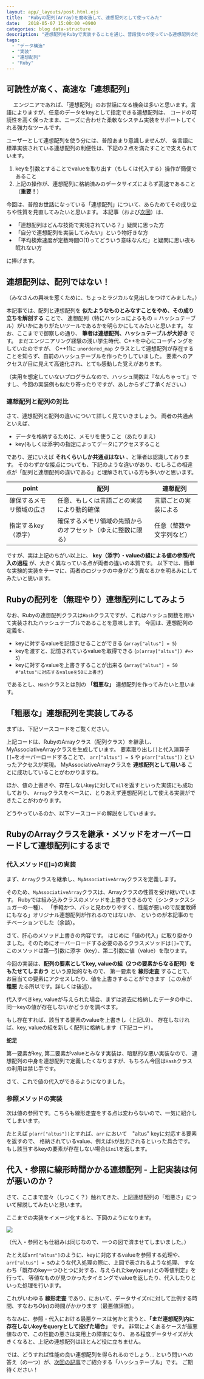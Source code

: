 ```yaml
---
layout: app/_layouts/post.html.ejs
title:  "Rubyの配列(Array)を魔改造して、連想配列として使ってみた"
date:   2018-05-07 15:00:00 +0900
categories: blog data-structure
description: "連想配列をRubyで実装することを通じ、普段我々が使っている連想配列の性能について理解することを目指した記事です。Rubyの配列(Array)を連想配列に魔改造するための、30行ほどの短いコードを公開しています。"
tags:
  - "データ構造"
  - "実装"
  - "連想配列"
  - "Ruby"
---
```

## 可読性が高く、高速な「連想配列」
　
エンジニアであれば、「連想配列」のお世話になる機会は多いと思います。言語によりますが、任意のデータをkeyとして指定できる連想配列は、
コードの可読性を高く保ったまま、ニーズに合わせた柔軟なシステム実装をサポートしてくれる強力なツールです。

ユーザーとして連想配列を使う分には、普段あまり意識しませんが、
各言語に標準実装されている連想配列の利便性は、下記の２点を満たすことで支えられています。

1. keyを引数とすることでvalueを取り出す（もしくは代入する）操作が簡便であること
2. 上記の操作が、連想配列に格納済みのデータサイズによらず高速であること（**重要！**）

今回は、普段お世話になっている「連想配列」について、あらためてその成り立ちや性質を見直してみたいと思います。
本記事（および[次回](https://www.altus5.co.jp/blog/beginner/2018/05/07/hashtable/)）は、

* 「連想配列はどんな技術で実現されている？」疑問に思った方
* 「自分で連想配列を実装してみたい」という物好きな方
* 「平均検索速度が定数時間O(1)ってどういう意味なんだ」と疑問に思い夜も眠れない方

に捧げます。

## 連想配列は、配列ではない！

（みなさんの興味を惹くために、ちょっとラジカルな見出しをつけてみました。）

本記事では、配列と連想配列を **似たようなものとみなすことをやめ、その成り立ちを解剖する** ことで、
連想配列（特にハッシュによるもの = ハッシュテーブル）がいかにありがたいツールであるかを明らかにしてみたいと思います。
なお、ここまでで御察しの通り、 **筆者は連想配列、ハッシュテーブルが大好き** です。
まだエンジニアリング経験の浅い学生時代、C++を中心にコーディングをしていたのですが、
C++11に `unordered_map` クラスとして連想配列が存在することを知らず、自前のハッシュテーブルを作ったりしていました。
要素へのアクセスが目に見えて高速化され、とても感動した覚えがあります。

（実用を想定していないプログラムなので、ハッシュ関数は『なんちゃって』ですし、今回の実装例も似たり寄ったりですが、あしからずご了承ください。）

### 連想配列と配列の対比

さて、連想配列と配列の違いについて詳しく見ていきましょう。
両者の共通点といえば、

* データを格納するために、メモリを使うこと（あたりまえ）
* key(もしくは添字)の指定によってデータにアクセスすること

であり、逆にいえば **それくらいしか共通点はない** 、と筆者は認識しております。
そのわずかな接点についても、下記のような違いがあり、むしろこの相違点が「配列と連想配列の違いである」と理解されている方も多いかと思います。

|point|配列|連想配列|
|---|---|---|
|確保するメモリ領域の広さ|任意、もしくは言語ごとの実装により動的確保|言語ごとの実装による|
|指定するkey（添字）|確保するメモリ領域の先頭からのオフセット（ゆえに整数に限る）|任意（整数や文字列など）|

ですが、実は上記のちがい以上に、 **key（添字）・valueの組による値の参照/代入の過程** が、大きく異なっている点が両者の違いの本質です。
以下では、簡単な実験的実装をテーマに、両者のロジックの中身がどう異なるかを明るみにしてみたいと思います。

## Rubyの配列を（無理やり）連想配列にしてみよう

なお、Rubyの連想配列クラスは`Hash`クラスですが、これはハッシュ関数を用いて実装されたハッシュテーブルであることを意味します。
今回は、連想配列の定義を、

* keyに対するvalueを記憶させることができる (`array["altus"] = 5`)
* keyを渡すと、記憶されているvalueを取得できる (`p(array["altus"]) #=> 5`)
* keyに対するvalueを上書きすることが出来る (`array["altus"] = 50 #"altus"に対応するvalueを50に上書き`)

であるとし、`Hash`クラスとは別の **「粗悪な」** 連想配列を作ってみたいと思います。

## 「粗悪な」連想配列を実装してみる

まずは、下記ソースコードをご覧ください。

<code data-gist-id="06125dd98ffabb584a20c2ae04aecc3b"></code>


上記コードは、RubyのArrayクラス（配列クラス）を継承し、MyAssociativeArrayクラスを生成しています。
要素取り出し`[]`と代入演算子`[]=`をオーバーロードすることで、
`arr["altus"] = 5` や `p(arr["altus"])` といったアクセスが実現。
MyAssociativeArrayクラスを **連想配列として用いる** ことに成功していることがわかりますね。

ほか、値の上書きや、存在しないkeyに対して`nil`を返すといった実装にも成功しており、
`Array`クラスをベースに、とりあえず連想配列として使える実装ができたことがわかります。

どうやっているのか、以下ソースコードの解説をしていきます。

## RubyのArrayクラスを継承・メソッドをオーバーロードして連想配列にするまで

### 代入メソッド([]=)の実装

まず、`Array`クラスを継承し、`MyAssociativeArray`クラスを定義します。

<code data-gist-id="06125dd98ffabb584a20c2ae04aecc3b" data-gist-line="3"></code>

そのため、`MyAssociativeArray`クラスは、Arrayクラスの性質を受け継いでいます。
Rubyでは組み込みクラスのメソッドを上書きできるので（シンタックスシュガーの一種）、
「手軽かつ、パッと見わかりやすく、性能が悪いので反面教師にもなる」オリジナル連想配列が作れるのではないか、
というのが本記事のモチベーションでした（余談）。

さて、肝心のメソッド上書きの内容です。
はじめに「値の代入」に取り掛かりました。そのためにオーバーロードする必要のあるクラスメソッドは`[]=`です。
このメソッドは第一引数に添字（key）、第二引数に値（value）を取ります。

今回の実装は、**配列の要素としてkey, valueの組（2つの要素からなる配列）をもたせてしまおう** という原始的なもので、
第一要素を **線形走査** することで、お目当ての要素にアクセスしたり、値を上書きすることができます（この点が **粗悪** たる所以です。詳しくは後述）。

代入すべきkey, valueが与えられた場合、まずは過去に格納したデータの中に、同一keyの値が存在しないかどうかを調べます。

<code data-gist-id="06125dd98ffabb584a20c2ae04aecc3b" data-gist-line="6-12"></code>

もし存在すれば、該当する要素のvalueを上書きし（上記L9）、
存在しなければ、key, valueの組を新しく配列に格納します（下記コード）。

<code data-gist-id="06125dd98ffabb584a20c2ae04aecc3b" data-gist-line="13-15"></code>


**蛇足**

第一要素がkey, 第二要素がvalueとみなす実装は、暗黙的な悪い実装なので、
連想配列の中身を連想配列で定義したくなりますが、もちろん今回は`Hash`クラスの利用は禁じ手です。

さて、これで値の代入ができるようになりました。

### 参照メソッドの実装

次は値の参照です。こちらも線形走査をする点は変わらないので、一気に紹介してしまいます。

<code data-gist-id="06125dd98ffabb584a20c2ae04aecc3b" data-gist-line="18-29"></code>

たとえば `p(arr["altus"])`とすれば、`arr` において　"altus" keyに対応する要素を返すので、
格納されているvalue、例えば`5`が出力されるといった具合です。
もし該当するkeyの要素が存在しない場合は`nil`を返します。

## 代入・参照に線形時間かかる連想配列 - 上記実装は何が悪いのか？

さて、ここまで度々（しつこく？）触れてきた、上記連想配列の「粗悪さ」について解説してみたいと思います。

ここまでの実装をイメージ化すると、下図のようになります。

![](/images/blog/hashtable/MyAssociativeArray.jpg)

（代入・参照とも仕組みは同じなので、一つの図で済ませてしまいました。）

たとえば`arr["altus"]`のように、keyに対応するvalueを参照する処理や、
`arr["altus"] = 5`のような代入処理の際に、上図で表されるような処理、
すなわち「既存のkey一つひとつに対する、与えられたkey(query)との等値判定」を行って、
等値なものが見つかったタイミングでvalueを返したり、代入したりといった処理を行います。

これがいわゆる **線形走査** であり、において、データサイズ$n$に対して比例する時間、すなわち$O(n)$の時間がかかります（最悪値評価）。

ちなみに、参照・代入における最悪ケースは何かと言うと、**「まだ連想配列内に存在しないkeyをqueryとして投げた場合」** です。
非常によくあるケースが最悪値なので、この性能の悪さは実用上の障害になり、
ある程度データサイズが大きくなると、上記の連想配列はほとんど役に立ちません。

では、どうすれば性能の良い連想配列を得られるのでしょう…
という問いへの答え（の一つ）が、[次回の記事](https://www.altus5.co.jp/blog/beginner/2018/05/07/hashtable/)でご紹介する「ハッシュテーブル」です。
ご期待ください！
